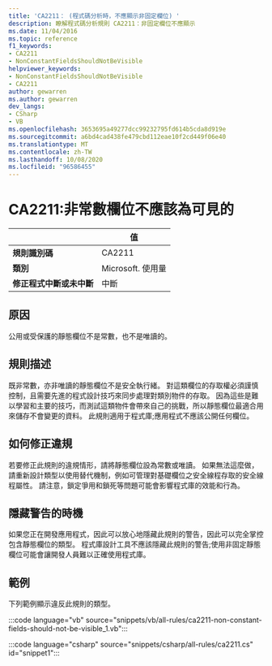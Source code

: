 ```yaml
---
title: 'CA2211： (程式碼分析時，不應顯示非固定欄位) '
description: 瞭解程式碼分析規則 CA2211：非固定欄位不應顯示
ms.date: 11/04/2016
ms.topic: reference
f1_keywords:
- CA2211
- NonConstantFieldsShouldNotBeVisible
helpviewer_keywords:
- NonConstantFieldsShouldNotBeVisible
- CA2211
author: gewarren
ms.author: gewarren
dev_langs:
- CSharp
- VB
ms.openlocfilehash: 3653695a49277dcc99232795fd614b5cda8d919e
ms.sourcegitcommit: a6bd4cad438fe479cbd112eae10f2cd449f06e40
ms.translationtype: MT
ms.contentlocale: zh-TW
ms.lasthandoff: 10/08/2020
ms.locfileid: "96586455"
---
```

# <a name="ca2211-non-constant-fields-should-not-be-visible"></a>CA2211:非常數欄位不應該為可見的

| | 值 |
|-|-|
| **規則識別碼** |CA2211|
| **類別** |Microsoft. 使用量|
| **修正程式中斷或未中斷** |中斷|

## <a name="cause"></a>原因

公用或受保護的靜態欄位不是常數，也不是唯讀的。

## <a name="rule-description"></a>規則描述

既非常數，亦非唯讀的靜態欄位不是安全執行緒。 對這類欄位的存取權必須謹慎控制，且需要先進的程式設計技巧來同步處理對類別物件的存取。 因為這些是難以學習和主要的技巧，而測試這類物件會帶來自己的挑戰，所以靜態欄位最適合用來儲存不會變更的資料。 此規則適用于程式庫;應用程式不應該公開任何欄位。

## <a name="how-to-fix-violations"></a>如何修正違規

若要修正此規則的違規情形，請將靜態欄位設為常數或唯讀。 如果無法這麼做，請重新設計類型以使用替代機制，例如可管理對基礎欄位之安全線程存取的安全線程屬性。 請注意，鎖定爭用和鎖死等問題可能會影響程式庫的效能和行為。

## <a name="when-to-suppress-warnings"></a>隱藏警告的時機

如果您正在開發應用程式，因此可以放心地隱藏此規則的警告，因此可以完全掌控包含靜態欄位的類型。 程式庫設計工具不應該隱藏此規則的警告;使用非固定靜態欄位可能會讓開發人員難以正確使用程式庫。

## <a name="example"></a>範例

下列範例顯示違反此規則的類型。

:::code language="vb" source="snippets/vb/all-rules/ca2211-non-constant-fields-should-not-be-visible_1.vb":::

:::code language="csharp" source="snippets/csharp/all-rules/ca2211.cs" id="snippet1":::
